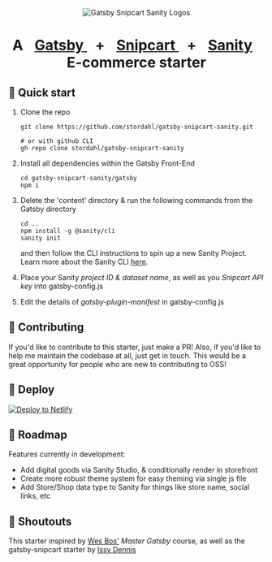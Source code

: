 <p align="center">
  <img src="https://i.ibb.co/KjqyRKG/gatsbysnipcartsanity.png" alt="Gatsby Snipcart Sanity Logos" />
</p>
<h1 align="center">
  A
  <a href="https://www.gatsbyjs.com" style="margin:1rem;">
    Gatsby
  </a>
  +
  <a href="https://www.snipcart.com" style="margin:1rem;">
    Snipcart
  </a>
  +
  <a href="https://www.sanity.io" style="margin:1rem;">
    Sanity
  </a>
  E-commerce starter
</h1>

## 🚀 Quick start

1.  Clone the repo

    ```shell
    git clone https://github.com/stordahl/gatsby-snipcart-sanity.git

    # or with github CLI
    gh repo clone stordahl/gatsby-snipcart-sanity
    ```

2.  Install all dependencies within the Gatsby Front-End

    ```shell
    cd gatsby-snipcart-sanity/gatsby
    npm i
    ```

3.  Delete the 'content' directory & run the following commands from the Gatsby directory
    ```shell
    cd ..
    npm install -g @sanity/cli 
    sanity init
    ```
    and then follow the CLI instructions to spin up a new Sanity Project. Learn more about the Sanity CLI [here](https://www.sanity.io/docs/getting-started-with-sanity-cli).

4. Place your Sanity *project ID & dataset name*, as well as you *Snipcart API key* into gatsby-config.js 

5. Edit the details of *gatsby-plugin-manifest* in gatsby-config.js


## 👋 Contributing

If you'd like to contribute to this starter, just make a PR! Also, if you'd like to help me maintain the codebase at all, just get in touch. This would be a great opportunity for people who are new to contributing to OSS!


## 💫 Deploy

[![Deploy to Netlify](https://www.netlify.com/img/deploy/button.svg)](https://app.netlify.com/start/deploy?repository=https://github.com/stordahl/gatsby-snipcart-sanity)

## 🚗 Roadmap
Features currently in development:
- Add digital goods via Sanity Studio, & conditionally render in storefront
- Create more robust theme system for easy theming via single js file
- Add Store/Shop data type to Sanity for things like store name, social links, etc

## 📣 Shoutouts
This starter inspired by [Wes Bos'](https://github.com/wesbos) *Master Gatsby* course, as well as the gatsby-snipcart starter by [Issy Dennis](https://github.com/issydennis/gatsby-snipcart)
